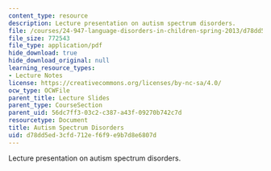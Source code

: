 ```yaml
---
content_type: resource
description: Lecture presentation on autism spectrum disorders.
file: /courses/24-947-language-disorders-in-children-spring-2013/d78dd5ed3cfd712ef6f9e9b7d8e6807d_MIT24_947S13_AutsmSptmDis.pdf
file_size: 772543
file_type: application/pdf
hide_download: true
hide_download_original: null
learning_resource_types:
- Lecture Notes
license: https://creativecommons.org/licenses/by-nc-sa/4.0/
ocw_type: OCWFile
parent_title: Lecture Slides
parent_type: CourseSection
parent_uid: 56dc7ff3-03c2-c387-a43f-09270b742c7d
resourcetype: Document
title: Autism Spectrum Disorders
uid: d78dd5ed-3cfd-712e-f6f9-e9b7d8e6807d
---
```

Lecture presentation on autism spectrum disorders.